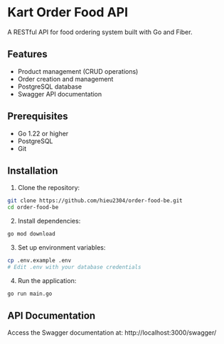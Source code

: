 # Kart Order Food API

A RESTful API for food ordering system built with Go and Fiber.

## Features

- Product management (CRUD operations)
- Order creation and management
- PostgreSQL database
- Swagger API documentation

## Prerequisites

- Go 1.22 or higher
- PostgreSQL
- Git

## Installation

1. Clone the repository:
```bash
git clone https://github.com/hieu2304/order-food-be.git
cd order-food-be
```

2. Install dependencies:
```bash
go mod download
```

3. Set up environment variables:
```bash
cp .env.example .env
# Edit .env with your database credentials
```

4. Run the application:
```bash
go run main.go
```

## API Documentation

Access the Swagger documentation at: http://localhost:3000/swagger/